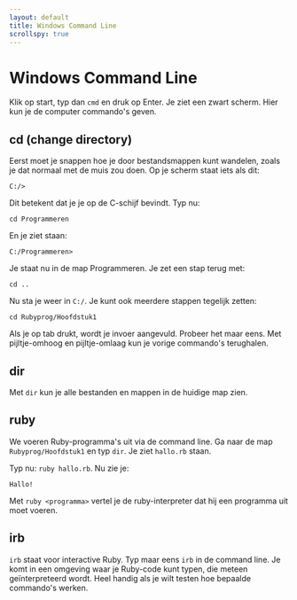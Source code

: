 ```yaml
---
layout: default
title: Windows Command Line
scrollspy: true
---
```


# Windows Command Line 

Klik op start, typ dan `cmd` en druk op Enter. Je ziet een zwart scherm. Hier kun je de computer commando's geven.

## cd (change directory)
Eerst moet je snappen hoe je door bestandsmappen kunt wandelen, zoals je dat normaal met de muis zou doen. Op je scherm staat iets als dit:

    C:/>

Dit betekent dat je je op de C-schijf bevindt. Typ nu:

    cd Programmeren

En je ziet staan:

    C:/Programmeren>

Je staat nu in de map Programmeren. Je zet een stap terug met:

    cd ..

Nu sta je weer in `C:/`. Je kunt ook meerdere stappen tegelijk zetten:

    cd Rubyprog/Hoofdstuk1

Als je op tab drukt, wordt je invoer aangevuld. Probeer het maar eens. Met pijltje-omhoog en pijltje-omlaag kun je vorige commando's terughalen.

## dir
Met `dir` kun je alle bestanden en mappen in de huidige map zien.

## ruby
We voeren Ruby-programma's uit via de command line. Ga naar de map `Rubyprog/Hoofdstuk1` en typ `dir`. Je ziet `hallo.rb` staan.

Typ nu: `ruby hallo.rb`. Nu zie je:

    Hallo!

Met `ruby <programma>` vertel je de ruby-interpreter dat hij een programma uit moet voeren.

## irb
`irb` staat voor interactive Ruby. Typ maar eens `irb` in de command line. Je komt in een omgeving waar je Ruby-code kunt typen, die meteen geïnterpreteerd wordt. Heel handig als je wilt testen hoe bepaalde commando's werken. 